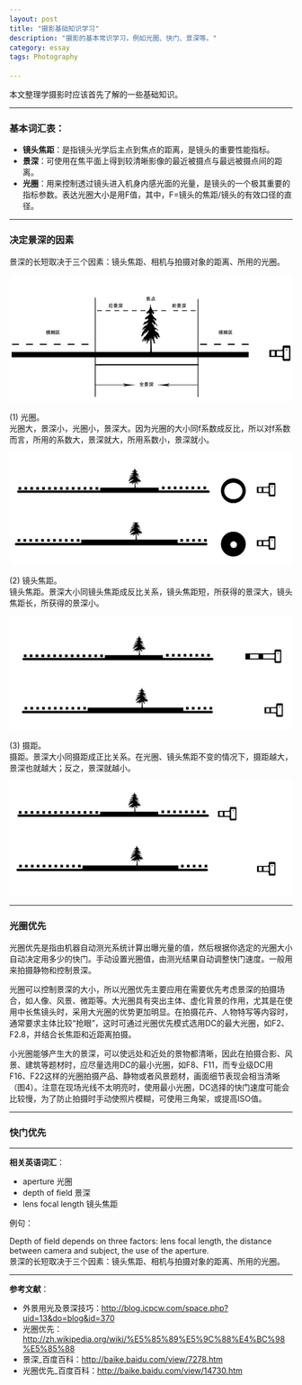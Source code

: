 ```yaml
---
layout: post
title: "摄影基础知识学习"
description: "摄影的基本常识学习，例如光圈、快门、景深等。"
category: essay
tags: Photography

---
```


本文整理学摄影时应该首先了解的一些基础知识。

----

### 基本词汇表：

- **镜头焦距**：是指镜头光学后主点到焦点的距离，是镜头的重要性能指标。
- **景深**：可使用在焦平面上得到较清晰影像的最近被摄点与最远被摄点间的距离。
- **光圈**：用来控制透过镜头进入机身内感光面的光量，是镜头的一个极其重要的指标参数。表达光圈大小是用F值，其中，F=镜头的焦距/镜头的有效口径的直径。

----

### 决定景深的因素

景深的长短取决于三个因素：镜头焦距、相机与拍摄对象的距离、所用的光圈。 

![depth_of_field_factor](/assets/images/photography/depth_of_field_factor.jpg)

(1) 光圈。  
光圈大，景深小，光圈小，景深大。因为光圈的大小同f系数成反比，所以对f系数而言，所用的系数大，景深就大，所用系数小，景深就小。

![depth_of_field_factor_aperture](/assets/images/photography/depth_of_field_factor_aperture.jpg)

(2) 镜头焦距。  
镜头焦距。景深大小同镜头焦距成反比关系，镜头焦距短，所获得的景深大，镜头焦距长，所获得的景深小。

![depth_of_field_factor_lens_focal_length](/assets/images/photography/depth_of_field_factor_lens_focal_length.jpg)

(3) 摄距。  
摄距。景深大小同摄距成正比关系。在光圈、镜头焦距不变的情况下，摄距越大，景深也就越大；反之，景深就越小。

![depth_of_field_factor_object_distance](/assets/images/photography/depth_of_field_factor_object_distance.jpg)

----------

### 光圈优先

光圈优先是指由机器自动测光系统计算出曝光量的值，然后根据你选定的光圈大小自动决定用多少的快门。手动设置光圈值，由测光结果自动调整快门速度。一般用来拍摄静物和控制景深。

光圈可以控制景深的大小，所以光圈优先主要应用在需要优先考虑景深的拍摄场合，如人像、风景、微距等。大光圈具有突出主体、虚化背景的作用，尤其是在使用中长焦镜头时，采用大光圈的优势更加明显。在拍摄花卉、人物特写等内容时，通常要求主体比较“抢眼”，这时可通过光圈优先模式选用DC的最大光圈，如F2、F2.8，并结合长焦距和近距离拍摄。

小光圈能够产生大的景深，可以使远处和近处的景物都清晰，因此在拍摄合影、风景、建筑等题材时，应尽量选用DC的最小光圈，如F8、F11，而专业级DC用F16、F22这样的光圈拍摄产品、静物或者风景题材，画面细节表现会相当清晰（图4）。注意在现场光线不太明亮时，使用最小光圈，DC选择的快门速度可能会比较慢，为了防止拍摄时手动使照片模糊，可使用三角架，或提高ISO值。

----------

### 快门优先



----------

**相关英语词汇**：

- aperture 光圈
- depth of field 景深
- lens focal length 镜头焦距

例句：
 
Depth of field depends on three factors: lens focal length, the distance between camera and subject, the use of the aperture.   
景深的长短取决于三个因素：镜头焦距、相机与拍摄对象的距离、所用的光圈。 

----------

**参考文献**：

- 外景用光及景深技巧：<http://blog.icpcw.com/space.php?uid=13&do=blog&id=370>
- 光圈优先：<http://zh.wikipedia.org/wiki/%E5%85%89%E5%9C%88%E4%BC%98%E5%85%88>
- 景深_百度百科：<http://baike.baidu.com/view/7278.htm>
- 光圈优先_百度百科：<http://baike.baidu.com/view/14730.htm>



